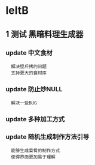 # leItB
## 1 测试 黑暗料理生成器
###   update 中文食材
      解决锟斤拷的问题
      支持更大的食材库
###   update 防止炒NULL
      解决一些BUG
###   update 多种加工方式
###   update 随机生成制作方法引导
      能够生成菜肴的制作方式
      使得界面更加易于理解
